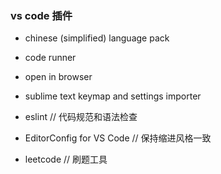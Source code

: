 ### vs code 插件

- chinese (simplified) language pack
- code runner
- open in browser
- sublime text keymap and settings importer
- eslint  // 代码规范和语法检查
- EditorConfig for VS Code // 保持缩进风格一致

- leetcode // 刷题工具
